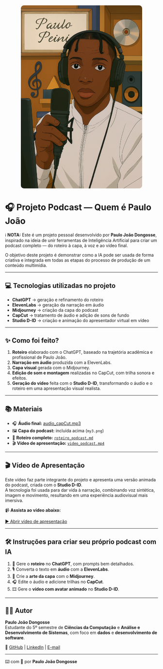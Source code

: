 <p align="center">
  <img src="./my3.png" alt="Capa do Podcast - Quem é Paulo João" width="400" height="-200" style="object-fit: cover; border-radius: 10px;"/>
</p>

# 🎧 Projeto Podcast — Quem é Paulo João

ℹ️ **NOTA:** Este é um projeto pessoal desenvolvido por **Paulo João Dongosse**, inspirado na ideia de unir ferramentas de Inteligência Artificial para criar um podcast completo — do roteiro à capa, à voz e ao vídeo final.

O objetivo deste projeto é demonstrar como a IA pode ser usada de forma criativa e integrada em todas as etapas do processo de produção de um conteúdo multimídia.

---

## 💻 Tecnologias utilizadas no projeto

- **ChatGPT** → geração e refinamento do roteiro  
- **ElevenLabs** → geração da narração em áudio  
- **Midjourney** → criação da capa do podcast  
- **CapCut** → tratamento de áudio e adição de sons de fundo  
- **Studio D-ID** → criação e animação do apresentador virtual em vídeo  

---

## ✨ Como foi feito?

1. **Roteiro** elaborado com o ChatGPT, baseado na trajetória acadêmica e profissional de Paulo João.  
2. **Narração em áudio** produzida com a ElevenLabs.  
3. **Capa visual** gerada com o Midjourney.  
4. **Edição de som e montagem** realizadas no CapCut, com trilha sonora e efeitos.  
5. **Geração do vídeo** feita com o **Studio D-ID**, transformando o áudio e o roteiro em uma apresentação visual realista.  

---

## 📚 Materiais

- 🎧 **Áudio final:** [audio_capCut.mp3](./audio_capCut.MP3) 
- 🖼️ **Capa do podcast:** incluída acima (`my3.png`)  
- 💬 **Roteiro completo:** [`roteiro_podcast.md`](./roteiro_podcast.txt)  
- 🎬 **Vídeo de apresentação:** [`video_podcast.mp4`](./video_podcast.mp4)

---

## 🎬 Vídeo de Apresentação

Este vídeo faz parte integrante do projeto e apresenta uma versão animada do podcast, criada com o **Studio D-ID**.  
A tecnologia foi usada para dar vida à narração, combinando voz sintética, imagem e movimento, resultando em uma experiência audiovisual mais imersiva.

📹 **Assista ao vídeo abaixo:**

[▶️ Abrir vídeo de apresentação](./video_podcast.mp4)

---

## 🛠️ Instruções para criar seu próprio podcast com IA

1. 🤖 Gere o **roteiro** no **ChatGPT**, com prompts bem detalhados.  
2. 🎙️ Converta o texto em **áudio** com a **ElevenLabs**.  
3. 🎨 Crie a **arte da capa** com o **Midjourney**.  
4. 🎧 Edite o áudio e adicione trilhas no **CapCut**.  
5. 🎞️ Gere o **vídeo com avatar animado** no **Studio D-ID**.  

---

## 👨‍💻 Autor

**Paulo João Dongosse**  
Estudante do 5º semestre de **Ciências da Computação** e **Análise e Desenvolvimento de Sistemas**, com foco em **dados** e **desenvolvimento de software**.

📎 [GitHub](https://github.com/SeuUsuarioGitHub) | [LinkedIn](https://linkedin.com/in/seu-linkedin) | [E-mail](mailto:seuemail@exemplo.com)

---

⌨️ com 💜 por **Paulo João Dongosse**
